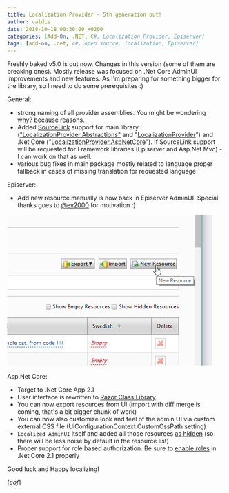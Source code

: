 ```yaml
---
title: Localization Provider - 5th generation out!
author: valdis
date: 2018-10-18 00:30:00 +0200
categories: [Add-On, .NET, C#, Localization Provider, Episerver]
tags: [add-on, .net, c#, open source, localization, Episerver]
---
```


Freshly baked v5.0 is out now. Changes in this version (some of them are breaking ones). Mostly release was focused on .Net Core AdminUI improvements and new features. As I'm preparing for something bigger for the library, so I need to do some prerequisites :)

General:

- strong naming of all provider assemblies. You might be wondering why? [because reasons](https://docs.microsoft.com/en-us/dotnet/standard/library-guidance/?ref=tech-fellow.eu).
- Added [SourceLink](https://github.com/dotnet/sourcelink/blob/master/README.md?ref=tech-fellow.eu) support for main library (["LocalizationProvider.Abstractions"](https://www.nuget.org/packages/LocalizationProvider.Abstractions/?ref=tech-fellow.eu) and "[LocalizationProvider](https://www.nuget.org/packages/LocalizationProvider/?ref=tech-fellow.eu)") and .Net Core ("[LocalizationProvider.AspNetCore](https://www.nuget.org/packages/LocalizationProvider.AspNetCore/?ref=tech-fellow.eu)"). If SourceLink support will be requested for Framework libraries (Episerver and Asp.Net Mvc) - I can work on that as well.
- various bug fixes in main package mostly related to language proper fallback in cases of missing translation for requested language

Episerver:

- Add new resource manually is now back in Episerver AdminUI. Special thanks goes to [@ev2000](https://twitter.com/ev2000?ref=tech-fellow.eu) for motivation :)

![](/assets/img/2018/10/2018-10-16_17-33-25.jpg)

Asp.Net Core:

- Target to .Net Core App 2.1
- User interface is rewritten to [Razor Class Library](https://docs.microsoft.com/en-us/aspnet/core/razor-pages/ui-class?view=aspnetcore-2.1&tabs=visual-studio&ref=tech-fellow.eu)
- You can now export resources from UI (import with diff merge is coming, that's a bit bigger chunk of work)
- You can now also customize look and feel of the admin UI via custom external CSS file (UiConfigurationContext.CustomCssPath setting)
- `Localized AdminUI` itself and added all those resources [as hidden](https://github.com/valdisiljuconoks/LocalizationProvider/blob/master/docs/hidden-resources.md?ref=tech-fellow.eu) (so there will be less noise by default in the resource list)
- Proper support for role based authorization. Be sure to [enable roles](https://github.com/aspnet/Identity/issues/1813?ref=tech-fellow.eu) in .Net Core 2.1 properly

Good luck and Happy localizing!

[*eof*]
